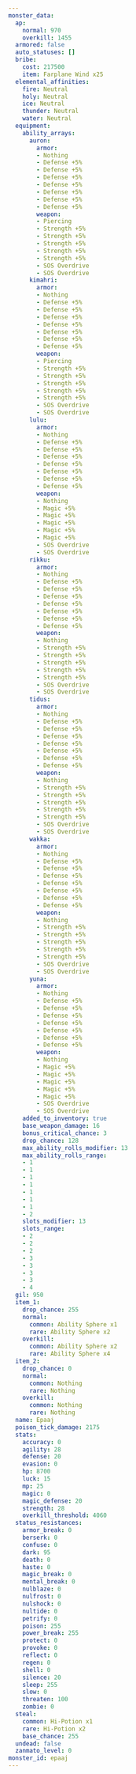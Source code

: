 ```yaml
---
monster_data:
  ap:
    normal: 970
    overkill: 1455
  armored: false
  auto_statuses: []
  bribe:
    cost: 217500
    item: Farplane Wind x25
  elemental_affinities:
    fire: Neutral
    holy: Neutral
    ice: Neutral
    thunder: Neutral
    water: Neutral
  equipment:
    ability_arrays:
      auron:
        armor:
        - Nothing
        - Defense +5%
        - Defense +5%
        - Defense +5%
        - Defense +5%
        - Defense +5%
        - Defense +5%
        - Defense +5%
        weapon:
        - Piercing
        - Strength +5%
        - Strength +5%
        - Strength +5%
        - Strength +5%
        - Strength +5%
        - SOS Overdrive
        - SOS Overdrive
      kimahri:
        armor:
        - Nothing
        - Defense +5%
        - Defense +5%
        - Defense +5%
        - Defense +5%
        - Defense +5%
        - Defense +5%
        - Defense +5%
        weapon:
        - Piercing
        - Strength +5%
        - Strength +5%
        - Strength +5%
        - Strength +5%
        - Strength +5%
        - SOS Overdrive
        - SOS Overdrive
      lulu:
        armor:
        - Nothing
        - Defense +5%
        - Defense +5%
        - Defense +5%
        - Defense +5%
        - Defense +5%
        - Defense +5%
        - Defense +5%
        weapon:
        - Nothing
        - Magic +5%
        - Magic +5%
        - Magic +5%
        - Magic +5%
        - Magic +5%
        - SOS Overdrive
        - SOS Overdrive
      rikku:
        armor:
        - Nothing
        - Defense +5%
        - Defense +5%
        - Defense +5%
        - Defense +5%
        - Defense +5%
        - Defense +5%
        - Defense +5%
        weapon:
        - Nothing
        - Strength +5%
        - Strength +5%
        - Strength +5%
        - Strength +5%
        - Strength +5%
        - SOS Overdrive
        - SOS Overdrive
      tidus:
        armor:
        - Nothing
        - Defense +5%
        - Defense +5%
        - Defense +5%
        - Defense +5%
        - Defense +5%
        - Defense +5%
        - Defense +5%
        weapon:
        - Nothing
        - Strength +5%
        - Strength +5%
        - Strength +5%
        - Strength +5%
        - Strength +5%
        - SOS Overdrive
        - SOS Overdrive
      wakka:
        armor:
        - Nothing
        - Defense +5%
        - Defense +5%
        - Defense +5%
        - Defense +5%
        - Defense +5%
        - Defense +5%
        - Defense +5%
        weapon:
        - Nothing
        - Strength +5%
        - Strength +5%
        - Strength +5%
        - Strength +5%
        - Strength +5%
        - SOS Overdrive
        - SOS Overdrive
      yuna:
        armor:
        - Nothing
        - Defense +5%
        - Defense +5%
        - Defense +5%
        - Defense +5%
        - Defense +5%
        - Defense +5%
        - Defense +5%
        weapon:
        - Nothing
        - Magic +5%
        - Magic +5%
        - Magic +5%
        - Magic +5%
        - Magic +5%
        - SOS Overdrive
        - SOS Overdrive
    added_to_inventory: true
    base_weapon_damage: 16
    bonus_critical_chance: 3
    drop_chance: 128
    max_ability_rolls_modifier: 13
    max_ability_rolls_range:
    - 1
    - 1
    - 1
    - 1
    - 1
    - 1
    - 1
    - 2
    slots_modifier: 13
    slots_range:
    - 2
    - 2
    - 2
    - 3
    - 3
    - 3
    - 3
    - 4
  gil: 950
  item_1:
    drop_chance: 255
    normal:
      common: Ability Sphere x1
      rare: Ability Sphere x2
    overkill:
      common: Ability Sphere x2
      rare: Ability Sphere x4
  item_2:
    drop_chance: 0
    normal:
      common: Nothing
      rare: Nothing
    overkill:
      common: Nothing
      rare: Nothing
  name: Epaaj
  poison_tick_damage: 2175
  stats:
    accuracy: 0
    agility: 28
    defense: 20
    evasion: 0
    hp: 8700
    luck: 15
    mp: 25
    magic: 0
    magic_defense: 20
    strength: 28
    overkill_threshold: 4060
  status_resistances:
    armor_break: 0
    berserk: 0
    confuse: 0
    dark: 95
    death: 0
    haste: 0
    magic_break: 0
    mental_break: 0
    nulblaze: 0
    nulfrost: 0
    nulshock: 0
    nultide: 0
    petrify: 0
    poison: 255
    power_break: 255
    protect: 0
    provoke: 0
    reflect: 0
    regen: 0
    shell: 0
    silence: 20
    sleep: 255
    slow: 0
    threaten: 100
    zombie: 0
  steal:
    common: Hi-Potion x1
    rare: Hi-Potion x2
    base_chance: 255
  undead: false
  zanmato_level: 0
monster_id: epaaj
---
```

